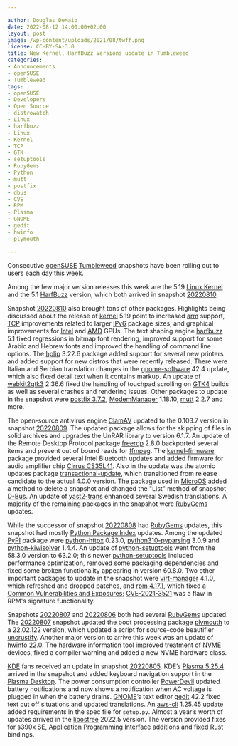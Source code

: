 ```yaml
---

author: Douglas DeMaio
date: 2022-08-12 14:00:00+02:00
layout: post
image: /wp-content/uploads/2021/08/twff.png
license: CC-BY-SA-3.0
title: New Kernel, HarfBuzz Versions update in Tumbleweed 
categories:
- Announcements
- openSUSE
- Tumbleweed
tags:
- openSUSE
- Developers
- Open Source
- distrowatch
- Linux
- harfbuzz
- Linux
- Kernel
- TCP
- GTK
- setuptools
- RubyGems
- Python
- mutt
- postfix
- dbus
- CVE
- RPM
- Plasma
- GNOME
- gedit
- hwinfo
- plymouth

---
```


Consecutive [openSUSE](https://get.opensuse.org/) [Tumbleweed](https://get.opensuse.org/tumbleweed/) snapshots have been rolling out to users each day this week.

Among the few major version releases this week are the 5.19 [Linux Kernel](https://www.kernel.org/) and the 5.1 [HarfBuzz](https://github.com/harfbuzz/harfbuzz) version, which both arrived in snapshot [20220810](https://lists.opensuse.org/archives/list/factory@lists.opensuse.org/thread/47TESSV3J2IFCCRASW7HVKMFNRBNBGGU/).

Snapshot [20220810](https://lists.opensuse.org/archives/list/factory@lists.opensuse.org/thread/47TESSV3J2IFCCRASW7HVKMFNRBNBGGU/) also brought tons of other packages. Highlights being discussed about the release of [kernel](https://www.kernel.org/) 5.19 point to increased [arm](https://www.arm.com/) support, [TCP](https://en.wikipedia.org/wiki/Transmission_Control_Protocol) improvements related to larger [IPv6](https://en.wikipedia.org/wiki/IPv6) package sizes, and graphical improvements for [Intel](https://www.intel.com/) and [AMD](https://www.amd.com) GPUs. The text shaping engine  [harfbuzz](https://github.com/harfbuzz/harfbuzz) 5.1 fixed regressions in bitmap font rendering, improved support for some Arabic and Hebrew fonts and improved the handling of command line options. The [hplip](https://en.wikipedia.org/wiki/HP_Linux_Imaging_and_Printing) 3.22.6 package added support for several new printers and added support for new distros that were recently released. There were Italian and Serbian translation changes in the [gnome-software](https://gitlab.gnome.org/GNOME/gnome-software/-/releases) 42.4 update, which also fixed detail text when it contains markup. An update of [webkit2gtk3](https://webkitgtk.org/) 2.36.6 fixed the handling of touchpad scrolling on [GTK4](https://www.gtk.org/) builds as well as several crashes and rendering issues. Other packages to update in the snapshot were [postfix 3.7.2](http://www.postfix.org/announcements/postfix-3.7.2.html), [ModemManager](https://www.freedesktop.org/wiki/Software/ModemManager/)  1.18.10, [mutt](http://www.mutt.org/) 2.2.7 and more.

The open-source antivirus engine [ClamAV](https://www.clamav.net/) updated to the 0.103.7 version in snapshot [20220809](https://lists.opensuse.org/archives/list/factory@lists.opensuse.org/thread/DKEO6ZEFOPRUTE3CYF77T32QIM6D6DSQ/). The updated package allows for the skipping of files in solid archives and upgrades the UnRAR library to version 6.1.7. An update of  the Remote Desktop Protocol package [freerdp](https://www.freerdp.com/) 2.8.0 backported several items and prevent out of bound reads for [ffmpeg](https://www.ffmpeg.org/). The [kernel-firmware](https://git.kernel.org/pub/scm/linux/kernel/git/firmware/linux-firmware.git/) package provided several Intel Bluetooth updates and added firmware for audio amplifier chip [Cirrus CS35L41](https://www.cirrus.com/products/cs35l41/). Also in the update was the atomic updates package [transactional-update](https://github.com/openSUSE/transactional-update), which transitioned from release candidate to the actual 4.0.0  version. The package used in [MicroOS](https://get.opensuse.org/microos/) added a method to delete a snapshot and changed the "List" method of snapshot [D-Bus](https://cgit.freedesktop.org/dbus/dbus/). An update of [yast2-trans](https://software.opensuse.org/package/yast2-trans) enhanced several Swedish translations. A majority of the remaining packages in the snapshot were [RubyGems](https://rubygems.org/) updates. 

While the successor of snapshot [20220808](https://lists.opensuse.org/archives/list/factory@lists.opensuse.org/thread/Y4SJEP2QE6Z6ZYLXRW2J4DRI76TBKEQM/) had [RubyGems](https://rubygems.org/) updates, this snapshot had mostly [Python Package Index](https://pypi.org/) updates. Among the updated [PyPI](https://pypi.org/) package were [python-httpx](https://www.python-httpx.org/) 0.23.0, [python310-pyparsing](https://pypi.org/project/pyparsing/) 3.0.9 and [python-kiwisolver](https://pypi.org/project/kiwisolver/) 1.4.4. An update of [python-setuptools](https://pypi.org/project/setuptools/) went from the 58.3.0 version to 63.2.0; this newer [python-setuptools](https://pypi.org/project/setuptools/) included performance optimization, removed some  packaging dependencies and fixed some broken functionality appearing in version 60.8.0. Two other important packages to update in the snapshot were  [virt-manager](https://virt-manager.org/) 4.1.0, which refreshed and dropped patches, and [rpm 4.17.1](http://rpm.org/wiki/Releases/4.17.1), which fixed a [Common Vulnerabilities and Exposures](https://en.wikipedia.org/wiki/Common_Vulnerabilities_and_Exposures);  [CVE-2021-3521](https://www.suse.com/security/cve/CVE-2021-3521.html) was a flaw in RPM's signature functionality.  

Snapshots [20220807](https://lists.opensuse.org/archives/list/factory@lists.opensuse.org/thread/4JDTDAONDYHOBTE6D5ENBWNQQC6C6ZGA/) and [20220806](https://lists.opensuse.org/archives/list/factory@lists.opensuse.org/thread/NTYQSPSPXPOAEQHSDFTAGWIUSY4JWI4P/) both had several [RubyGems](https://rubygems.org/) updated. The [20220807](https://lists.opensuse.org/archives/list/factory@lists.opensuse.org/thread/4JDTDAONDYHOBTE6D5ENBWNQQC6C6ZGA/) snapshot updated the boot processing package [plymouth](https://www.freedesktop.org/wiki/Software/Plymouth/) to a  22.02.122 version, which updated a  script for source-code beautifier [uncrustify](https://github.com/uncrustify/uncrustify). Another major version to arrive this week was an update of [hwinfo](https://github.com/openSUSE/hwinfo) 22.0. The hardware information tool improved treatment of [NVME](https://en.wikipedia.org/wiki/NVM_Express) devices, fixed a compiler warning and added a new NVME hardware class.

[KDE](https://kde.org) fans received an update in snapshot [20220805](https://lists.opensuse.org/archives/list/factory@lists.opensuse.org/thread/NVPJHHZN7KZDJYYJR3IZJP6BSZHNQ2NR/). KDE’s [Plasma 5.25.4](https://kde.org/announcements/plasma/5/5.25.4/) arrived in the snapshot and added keyboard navigation support in the [Plasma Desktop](https://invent.kde.org/plasma/plasma-desktop). The power consumption controller [PowerDevil](https://invent.kde.org/plasma/powerdevil) updated battery notifications and now shows a notification when AC voltage is plugged in when the battery drains. [GNOME](https://www.gnome.org/)’s text editor [gedit](https://wiki.gnome.org/Apps/Gedit) 42.2 fixed text cut off situations and updated translations. An [aws-cli](https://aws.amazon.com/cli/) 1.25.45 update added requirements in the spec file for `setup.py`.  Almost a year’s worth of updates arrived in the [libostree](https://ostreedev.github.io/ostree/) 2022.5 version. The version provided fixes for s390x SE, [Application Programming Interface](https://en.wikipedia.org/wiki/API) additions and fixed [Rust](https://www.rust-lang.org/) bindings.

<meta name="openSUSE, Tumbleweed, Developers, sysadmin, user, Open Source, rolling release, gamers, superuser, distrowatch, hacker, Linux, Kernel" content="HTML,CSS,XML,JavaScript">
